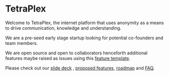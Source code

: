 # TetraPlex

Welcome to TetraPlex, the internet platform that uses anonymity as a means to drive communication, knowledge and understanding.

We are a pre-seed early stage startup looking for potential co-founders and team members.

We are open source and open to collaborators henceforth additional features maybe raised as issues using this [feature template](.github/ISSUE_TEMPLATE/feature_request.md).

Please check out our [slide deck](https://github.com/TetraPlex-org/basics/blob/main/Documentation/TetraPlex%20deck%200.54%20-%20dark%20mode.pptx) , [proposed features](https://github.com/TetraPlex-org/basics/blob/main/Documentation/Features.md), [roadmap](/Documentation/roadmap.md) and [FAQ](https://github.com/TetraPlex-org/basics/blob/main/Documentation/roadmap.md).
